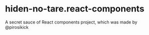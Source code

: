 # hiden-no-tare.react-components
A secret sauce of React components project, which was made by @pirosikick

